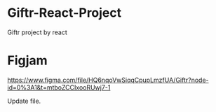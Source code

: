# Giftr-React-Project

Giftr project by react

# Figjam

https://www.figma.com/file/HQ6nqoVwSiqqCpupLmzfUA/Giftr?node-id=0%3A1&t=mtboZCCIxooRUwj7-1

Update file.
